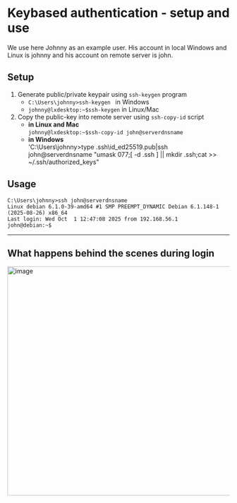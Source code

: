 # Keybased authentication - setup and use  

We use here Johnny as an example user. His account in local Windows and Linux is johnny and his account on remote server is john.

## Setup 

1. Generate public/private keypair using `ssh-keygen` program  
   - `C:\Users\johnny>ssh-keygen ` in Windows  
   - `johnny@lxdesktop:~$ssh-keygen` in Linux/Mac  
3. Copy the public-key into remote server using `ssh-copy-id` script 
    - **in Linux and Mac**  
    `johnny@lxdesktop:~$ssh-copy-id john@serverdnsname`  
   - **in Windows**  
   'C:\Users\johnny>type .ssh\id_ed25519.pub|ssh john@serverdnsname "umask 077;[ -d  .ssh ] || mkdir .ssh;cat >> ~/.ssh/authorized_keys"



   


## Usage
```text
C:\Users\johnny>ssh john@serverdnsname
Linux debian 6.1.0-39-amd64 #1 SMP PREEMPT_DYNAMIC Debian 6.1.148-1 (2025-08-26) x86_64
Last login: Wed Oct  1 12:47:08 2025 from 192.168.56.1
john@debian:~$
```

---  

## What happens behind the scenes during login
<img width="1209" height="519" alt="image" src="https://github.com/user-attachments/assets/342a00f7-2431-47a5-a2a2-2bcf78f6b568" />





